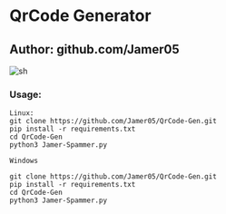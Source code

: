 # QrCode Generator
## Author: github.com/Jamer05

![sh](https://github.com/Jamer05/Jamer-Spammer/blob/main/assete/me.png)

### Usage:
```
Linux:
git clone https://github.com/Jamer05/QrCode-Gen.git
pip install -r requirements.txt
cd QrCode-Gen
python3 Jamer-Spammer.py

Windows

git clone https://github.com/Jamer05/QrCode-Gen.git
pip install -r requirements.txt
cd QrCode-Gen
python3 Jamer-Spammer.py

```